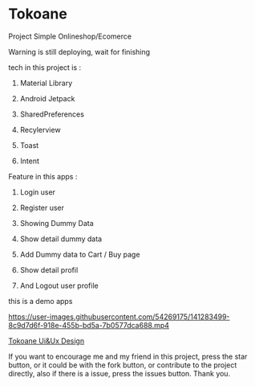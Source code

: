 # Tokoane

Project Simple Onlineshop/Ecomerce

Warning is still deploying, wait for finishing

tech in this project is :

 1. Material Library

 2. Android Jetpack

 3. SharedPreferences
 
 4. Recylerview
 
 5. Toast
 
 6. Intent
 
 
 Feature in this apps :

 1. Login user
 
 2. Register user

 3. Showing Dummy Data
 
 4. Show detail dummy data
 
 5. Add Dummy data to Cart / Buy page
 
 6. Show detail profil

 7. And Logout user profile
 

this is a demo apps


https://user-images.githubusercontent.com/54269175/141283499-8c9d7d6f-918e-455b-bd5a-7b0577dca688.mp4


[Tokoane Ui&Ux Design](https://www.figma.com/file/1RsP3ZjX5yIyNl46lLmnkC/TokoAne?node-id=0%3A1)

If you want to encourage me and my friend in this project, press the star button, or it could be with the fork button, or contribute to the project directly, also if there is a issue, press the issues button.  Thank you.
